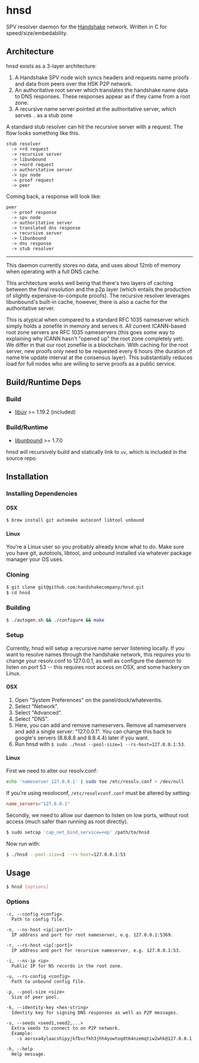 # hnsd

SPV resolver daemon for the [Handshake] network. Written in C for
speed/size/embedability.

## Architecture

hnsd exists as a 3-layer architecture:

1. A Handshake SPV node wich syncs headers and requests name proofs and data
   from peers over the HSK P2P network.
2. An authoritative root server which translates the handshake name data to DNS
   responses. These responses appear as if they came from a root zone.
3. A recursive name server pointed at the authoritative server, which serves
   `.` as a stub zone

A standard stub resolver can hit the recursive server with a request. The flow
looks something like this.

```
stub resolver
  -> +rd request
  -> recursive server
  -> libunbound
  -> +nord request
  -> authoritative server
  -> spv node
  -> proof request
  -> peer
```

Coming back, a response will look like:

```
peer
  -> proof response
  -> spv node
  -> authoritative server
  -> translated dns response
  -> recursive server
  -> libunbound
  -> dns response
  -> stub resolver
```

---

This daemon currently stores no data, and uses about 12mb of memory when
operating with a full DNS cache.

This architecture works well being that there's two layers of caching between
the final resolution and the p2p layer (which entails the production of
slightly expensive-to-compute proofs). The recursive resolver leverages
libunbound's built-in cache, however, there is also a cache for the
authoritative server.

This is atypical when compared to a standard RFC 1035 nameserver which simply
holds a zonefile in memory and serves it. All current ICANN-based root zone
servers are RFC 1035 nameservers (this goes some way to explaining why ICANN
hasn't "opened up" the root zone completely yet). We differ in that our root
zonefile is a blockchain. With caching for the root server, new proofs only
need to be requested every 6 hours (the duration of name trie update interval
at the consensus layer). This substantially reduces load for full nodes who are
willing to serve proofs as a public service.

## Build/Runtime Deps

### Build

- [libuv] >= 1.19.2 (included)

### Build/Runtime

- [libunbound] >= 1.7.0

hnsd will recursively build and statically link to `uv`, which is included in
the source repo.

## Installation

### Installing Dependencies

#### OSX

``` sh
$ brew install git automake autoconf libtool unbound
```

#### Linux

You're a Linux user so you probably already know what to do. Make sure you have
git, autotools, libtool, and unbound installed via whatever package manager
your OS uses.

### Cloning

``` sh
$ git clone git@github.com:handshakecompany/hnsd.git
$ cd hnsd
```

### Building

``` sh
$ ./autogen.sh && ./configure && make
```

### Setup

Currently, hnsd will setup a recursive name server listening locally. If
you want to resolve names through the handshake network, this requires you to
change your resolv.conf to 127.0.0.1, as well as configure the daemon to listen
on port 53 -- this requires root access on OSX, and some hackery on Linux.

#### OSX

1. Open "System Preferences" on the panel/dock/whateveritis.
2. Select "Network".
3. Select "Advanced".
4. Select "DNS".
5. Here, you can add and remove nameservers. Remove all
   nameservers and add a single server: "127.0.0.1".
   You can change this back to google's servers
   (8.8.8.8 and 8.8.4.4) later if you want.
6. Run hnsd with `$ sudo ./hnsd --pool-size=1 --rs-host=127.0.0.1:53`.

#### Linux

First we need to alter our resolv.conf:

``` sh
echo 'nameserver 127.0.0.1' | sudo tee /etc/resolv.conf > /dev/null
```

If you're using resolvconf, `/etc/resolvconf.conf` must be altered by setting:

``` conf
name_servers="127.0.0.1"
```

Secondly, we need to allow our daemon to listen on low ports, without root
access (much safer than running as root directly).

``` sh
$ sudo setcap 'cap_net_bind_service=+ep' /path/to/hnsd
```

Now run with:

``` sh
$ ./hnsd --pool-size=1 --rs-host=127.0.0.1:53
```

## Usage

``` sh
$ hnsd [options]
```

### Options

```
-c, --config <config>
  Path to config file.

-n, --ns-host <ip[:port]>
  IP address and port for root nameserver, e.g. 127.0.0.1:5369.

-r, --rs-host <ip[:port]>
  IP address and port for recursive nameserver, e.g. 127.0.0.1:53.

-i, --ns-ip <ip>
  Public IP for NS records in the root zone.

-u, --rs-config <config>
  Path to unbound config file.

-p, --pool-size <size>
  Size of peer pool.

-k, --identity-key <hex-string>
  Identity key for signing DNS responses as well as P2P messages.

-s, --seeds <seed1,seed2,...>
  Extra seeds to connect to on P2P network.
  Example:
    -s aorsxa4ylaacshipyjkfbvzfkh3jhh4yowtoqdt64nzemqtiw2whk@127.0.0.1

-h, --help
  Help message.
```

[Handshake]: https://handshake.org
[libuv]: https://github.com/libuv/libuv
[libunbound]: https://github.com/NLnetLabs/unbound
